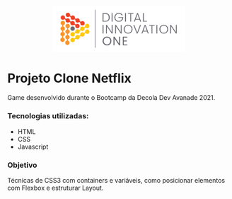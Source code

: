 <p align="center">
    <img width="300px" src="img/logo.png">
</p>
<h1>Projeto Clone Netflix</h1>
<p>Game desenvolvido durante o Bootcamp da Decola Dev Avanade 2021.</p>

<h3>Tecnologias utilizadas:</h3>
<ul>
    <li>HTML</li>
    <li>CSS</li>
    <li>Javascript</li>
</ul>
<h3>Objetivo</h3> 
<p>Técnicas de CSS3 com containers e variáveis, como posicionar elementos com Flexbox e estruturar Layout.</p>
